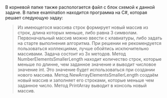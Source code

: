 В корневой папке также распологается файл с блок схемой к данной задаче.
В папке examination находится программа на C#, которая решает следующую задау: 
>Из имеющегося массива строк формирует новый массив из строк, длина которых меньше, либо равна 3 символам. Первоначальный массив можно ввести с клавиатуры, либо задать на старте выполнения алгоритма. При решении не рекомендуется пользоваться коллекциями, лучше обойтись исключительно массивами. 
Задача состоит из 3х методов. 
Метод NumberElementsSmallerLength находит количество строк, которые меньше по длинне, чем заданное значение и выводит числовое значение int. Это значение будет использоваться при создании нового массива.
Метод NewArrayElementsSmallerLength создаём новый массив и заполняет его строками, которые меньше чем заданное число.
Метод PrintArray выводит в консоль новый массив.

